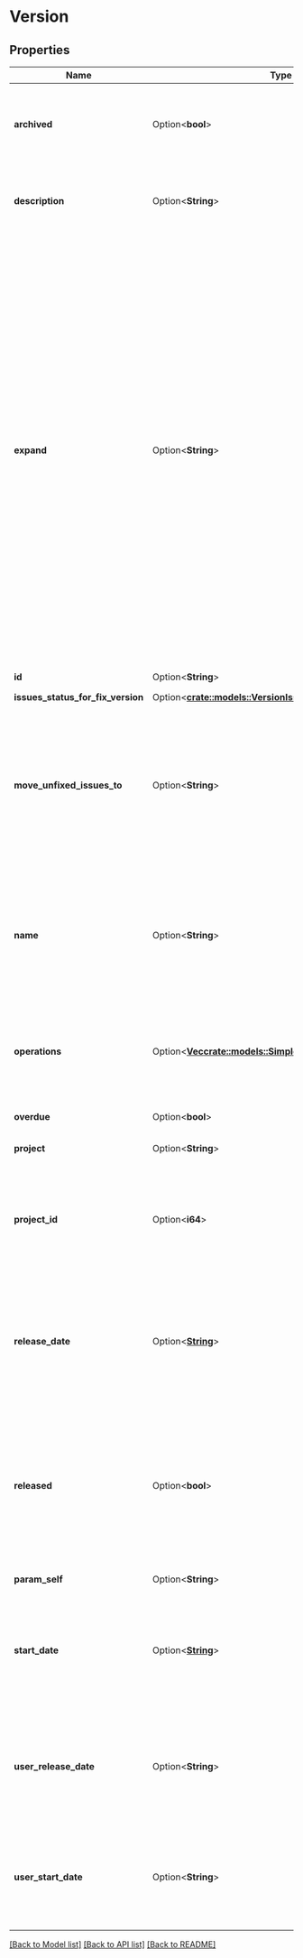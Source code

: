 # Version

## Properties

Name | Type | Description | Notes
------------ | ------------- | ------------- | -------------
**archived** | Option<**bool**> | Indicates that the version is archived. Optional when creating or updating a version. | [optional]
**description** | Option<**String**> | The description of the version. Optional when creating or updating a version. | [optional]
**expand** | Option<**String**> | Use [expand](em>#expansion) to include additional information about version in the response. This parameter accepts a comma-separated list. Expand options include:   *  `operations` Returns the list of operations available for this version.  *  `issuesstatus` Returns the count of issues in this version for each of the status categories *to do*, *in progress*, *done*, and *unmapped*. The *unmapped* property contains a count of issues with a status other than *to do*, *in progress*, and *done*.  Optional for create and update. | [optional]
**id** | Option<**String**> | The ID of the version. | [optional][readonly]
**issues_status_for_fix_version** | Option<[**crate::models::VersionIssuesStatusForFixVersion**](Version_issuesStatusForFixVersion.md)> |  | [optional]
**move_unfixed_issues_to** | Option<**String**> | The URL of the self link to the version to which all unfixed issues are moved when a version is released. Not applicable when creating a version. Optional when updating a version. | [optional]
**name** | Option<**String**> | The unique name of the version. Required when creating a version. Optional when updating a version. The maximum length is 255 characters. | [optional]
**operations** | Option<[**Vec<crate::models::SimpleLink>**](SimpleLink.md)> | If the expand option `operations` is used, returns the list of operations available for this version. | [optional][readonly]
**overdue** | Option<**bool**> | Indicates that the version is overdue. | [optional][readonly]
**project** | Option<**String**> | Deprecated. Use `projectId`. | [optional]
**project_id** | Option<**i64**> | The ID of the project to which this version is attached. Required when creating a version. Not applicable when updating a version. | [optional]
**release_date** | Option<[**String**](string.md)> | The release date of the version. Expressed in ISO 8601 format (yyyy-mm-dd). Optional when creating or updating a version. | [optional]
**released** | Option<**bool**> | Indicates that the version is released. If the version is released a request to release again is ignored. Not applicable when creating a version. Optional when updating a version. | [optional]
**param_self** | Option<**String**> | The URL of the version. | [optional][readonly]
**start_date** | Option<[**String**](string.md)> | The start date of the version. Expressed in ISO 8601 format (yyyy-mm-dd). Optional when creating or updating a version. | [optional]
**user_release_date** | Option<**String**> | The date on which work on this version is expected to finish, expressed in the instance's *Day/Month/Year Format* date format. | [optional][readonly]
**user_start_date** | Option<**String**> | The date on which work on this version is expected to start, expressed in the instance's *Day/Month/Year Format* date format. | [optional][readonly]

[[Back to Model list]](../README.md#documentation-for-models) [[Back to API list]](../README.md#documentation-for-api-endpoints) [[Back to README]](../README.md)


